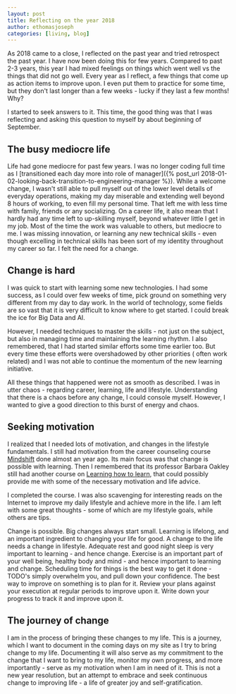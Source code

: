 ```yaml
---
layout: post
title: Reflecting on the year 2018
author: ethomasjoseph
categories: [living, blog]
---
```

As 2018 came to a close, I reflected on the past year and tried retrospect the past year. I have now been doing this for few years. Compared to past 2-3 years, this year I had mixed feelings on things which went well vs the things that did not go well. Every year as I reflect, a few things that come up as action items to improve upon. I even put them to practice for some time, but they don't last longer than a few weeks - lucky if they last a few months! Why?

I started to seek answers to it. This time, the good thing was that I was reflecting and asking this question to myself by about beginning of September.

## The busy mediocre life
Life had gone mediocre for past few years. I was no longer coding full time as I [transitioned each day more into role of  manager]({% post_url 2018-01-02-looking-back-transition-to-engineering-manager %}). While a welcome change, I wasn't still able to pull myself out of the lower level details of everyday operations, making my day miserable and extending well beyond 8 hours of working, to even fill my personal time. That left me with less time with family, friends or any socializing. On a career life, it also mean that I hardly had any time left to up-skilling myself, beyond whatever little I get in my job. Most of the time the work was valuable to others, but mediocre to me. I was missing innovation, or learning any new technical skills - even though excelling in technical skills has been sort of my identity throughout my career so far. I felt the need for a change.

## Change is hard
I was quick to start with learning some new technologies. I had some success, as I could over few weeks of time, pick ground on something very different from my day to day work. In the world of technology, some fields are so vast that it is very difficult to know where to get started. I could break the ice for Big Data and AI.

However, I needed techniques to master the skills - not just on the subject, but also in managing time and maintaining the learning rhythm. I also remembered, that I had started similar efforts some time earlier too. But every time these efforts were overshadowed by other priorities ( often work related) and I was not able to continue the momentum of the new learning initiative.

All these things that happened were not as smooth as described. I was in utter chaos - regarding career, learning, life and lifestyle. Understanding that there is a chaos before any change, I could console myself. However, I wanted to give a good direction to this burst of energy and chaos.

## Seeking motivation
I realized that I needed lots of motivation, and changes in the lifestyle fundamentals. I still had motivation from the career counseling course <a href="https://www.coursera.org/learn/mindshift" target="_blank">Mindshift</a> done almost an year ago. Its main focus was that change is possible with learning. Then I remembered that its professor Barbara Oakley still had another course on <a href="https://www.coursera.org/learn/learning-how-to-learn" target="_blank">Learning how to learn</a>, that could possibly provide me with some of the necessary motivation and life advice.

I completed the course. I was also scavenging for interesting reads on the Internet to improve my daily lifestyle and achieve more in the life. I am left with some great thoughts - some of which are my lifestyle goals, while others are tips.

Change is possible. Big changes always start small. Learning is lifelong, and an important ingredient to changing your life for good. A change to the life needs a change in lifestyle. Adequate rest and good night sleep is very important to learning - and hence change. Exercise is an important part of your well being, healthy body and mind - and hence important to learning and change. Scheduling time for things is the best way to get it done - TODO's simply overwhelm you, and pull down your confidence. The best way to improve on something is to plan for it. Review your plans against your execution at regular periods to improve upon it. Write down your progress to track it and improve upon it.

## The journey of change
I am in the process of bringing these changes to my life. This is a journey, which I want to document in the coming days on my site as I try to bring change to my life. Documenting it will also serve as my commitment to the change that I want to bring to my life, monitor my own progress, and more importantly - serve as my motivation when I am in need of it. This is not a new year resolution, but an attempt to embrace and seek continuous change to improving life - a life of greater joy and self-gratification.
